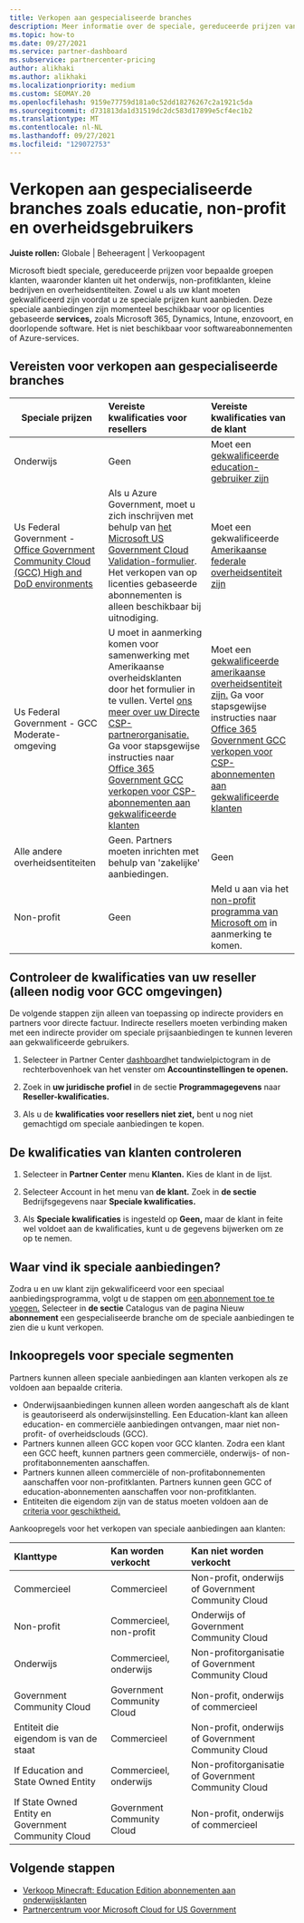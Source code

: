 ```yaml
---
title: Verkopen aan gespecialiseerde branches
description: Meer informatie over de speciale, gereduceerde prijzen van Microsoft voor bepaalde klantgroepen, waaronder klanten uit het onderwijs, non-profitklanten en overheidsgebruikers.
ms.topic: how-to
ms.date: 09/27/2021
ms.service: partner-dashboard
ms.subservice: partnercenter-pricing
author: alikhaki
ms.author: alikhaki
ms.localizationpriority: medium
ms.custom: SEOMAY.20
ms.openlocfilehash: 9159e77759d181a0c52dd18276267c2a1921c5da
ms.sourcegitcommit: d731813da1d31519dc2dc583d17899e5cf4ec1b2
ms.translationtype: MT
ms.contentlocale: nl-NL
ms.lasthandoff: 09/27/2021
ms.locfileid: "129072753"
---
```

# <a name="sell-to-specialized-industries-like-education-non-profit-and-government-users"></a>Verkopen aan gespecialiseerde branches zoals educatie, non-profit en overheidsgebruikers

**Juiste rollen:** Globale | Beheeragent | Verkoopagent

Microsoft biedt speciale, gereduceerde prijzen voor bepaalde groepen klanten, waaronder klanten uit het onderwijs, non-profitklanten, kleine bedrijven en overheidsentiteiten. Zowel u als uw klant moeten gekwalificeerd zijn voordat u ze speciale prijzen kunt aanbieden. Deze speciale aanbiedingen zijn momenteel beschikbaar voor op licenties gebaseerde **services,** zoals Microsoft 365, Dynamics, Intune, enzovoort, en doorlopende software. Het is niet beschikbaar voor softwareabonnementen of Azure-services.

## <a name="requirements-to-sell-to-specialized-industries"></a>Vereisten voor verkopen aan gespecialiseerde branches

|**Speciale prijzen**   |**Vereiste kwalificaties voor resellers**   |**Vereiste kwalificaties van de klant**   |
|----------------------------|:---------------------------------|:------------------------------------------|
|Onderwijs   |Geen   | Moet een [gekwalificeerde education-gebruiker zijn](https://www.microsoftvolumelicensing.com/DocumentSearch.aspx?Mode=3&DocumentTypeId=7)   |
| Us Federal Government - [Office Government Community Cloud (GCC) High and DoD environments](/office365/servicedescriptions/office-365-platform-service-description/office-365-us-government/gcc-high-and-dod)    |Als u Azure Government, moet u zich inschrijven met behulp van [het Microsoft US Government Cloud Validation-formulier](https://azuregov.microsoft.com/csp). Het verkopen van op licenties gebaseerde abonnementen is alleen beschikbaar bij uitnodiging.|   Moet een gekwalificeerde [Amerikaanse federale overheidsentiteit zijn](https://azure.microsoft.com/global-infrastructure/government/how-to-buy/) |
| Us Federal Government - GCC Moderate-omgeving | U moet in aanmerking komen voor samenwerking met Amerikaanse overheidsklanten door het formulier in te vullen. Vertel [ons meer over uw Directe CSP-partnerorganisatie.](https://www.microsoft.com/microsoft-365/government/eligibility-validation?ReqType=CSPPartner&rtc=1) Ga voor stapsgewijse instructies naar [Office 365 Government GCC verkopen voor CSP-abonnementen aan gekwalificeerde klanten](./csp-gcc-overview.md) | Moet een [gekwalificeerde amerikaanse overheidsentiteit zijn.](https://www.microsoft.com/microsoft-365/government/eligibility-validation?rtc=1) Ga voor stapsgewijse instructies naar [Office 365 Government GCC verkopen voor CSP-abonnementen aan gekwalificeerde klanten](./csp-gcc-overview.md)  |
| Alle andere overheidsentiteiten | Geen. Partners moeten inrichten met behulp van 'zakelijke' aanbiedingen. | Geen
Non-profit  |Geen|Meld u aan via het [non-profit programma van Microsoft om](https://nonprofit.microsoft.com/#/register) in aanmerking te komen.   |

## <a name="check-your-reseller-qualifications-only-needed-for-gcc-environments"></a>Controleer de kwalificaties van uw reseller (alleen nodig voor GCC omgevingen)

De volgende stappen zijn alleen van toepassing op indirecte providers en partners voor directe factuur. Indirecte resellers moeten verbinding maken met een indirecte provider om speciale prijsaanbiedingen te kunnen leveren aan gekwalificeerde gebruikers.

1. Selecteer in Partner Center [dashboard](https://partner.microsoft.com/dashboard)het tandwielpictogram in de rechterbovenhoek van het venster om **Accountinstellingen te openen.**

2. Zoek in **uw juridische profiel** in de sectie **Programmagegevens** naar **Reseller-kwalificaties.**

3. Als u de **kwalificaties voor resellers niet ziet,** bent u nog niet gemachtigd om speciale aanbiedingen te kopen.

## <a name="check-the-customer-qualifications"></a>De kwalificaties van klanten controleren

1. Selecteer in **Partner Center** menu **Klanten.** Kies de klant in de lijst.

2. Selecteer Account in het menu van **de klant.** Zoek in **de sectie** Bedrijfsgegevens naar **Speciale kwalificaties.**

3. Als **Speciale kwalificaties** is ingesteld op **Geen,** maar de klant  in feite wel voldoet aan de kwalificaties, kunt u de gegevens bijwerken om ze op te nemen.

## <a name="where-to-find-special-offers"></a>Waar vind ik speciale aanbiedingen?

Zodra u en uw klant zijn gekwalificeerd voor een speciaal aanbiedingsprogramma, volgt u de stappen om [een abonnement toe te voegen.](create-a-new-subscription.md) Selecteer in **de sectie** Catalogus van de pagina Nieuw **abonnement** een gespecialiseerde branche om de speciale aanbiedingen te zien die u kunt verkopen.

## <a name="purchase-rules-for-special-segments"></a>Inkoopregels voor speciale segmenten

Partners kunnen alleen speciale aanbiedingen aan klanten verkopen als ze voldoen aan bepaalde criteria.

- Onderwijsaanbiedingen kunnen alleen worden aangeschaft als de klant is geautoriseerd als onderwijsinstelling. Een Education-klant kan alleen education- en commerciële aanbiedingen ontvangen, maar niet non-profit- of overheidsclouds (GCC).
- Partners kunnen alleen GCC kopen voor GCC klanten. Zodra een klant een GCC heeft, kunnen partners geen commerciële, onderwijs- of non-profitabonnementen aanschaffen.
- Partners kunnen alleen commerciële of non-profitabonnementen aanschaffen voor non-profitklanten. Partners kunnen geen GCC of education-abonnementen aanschaffen voor non-profitklanten.
- Entiteiten die eigendom zijn van de status moeten voldoen aan de [criteria voor geschiktheid.](https://www.microsoft.com/legal/compliance/anticorruption/criteria)

Aankoopregels voor het verkopen van speciale aanbiedingen aan klanten:

|**Klanttype**   |**Kan worden verkocht**   |**Kan niet worden verkocht**   |
|:----------------------------|:---------------------------------|:------------------------------------------|
| Commercieel |Commercieel | Non-profit, onderwijs of Government Community Cloud |
| Non-profit |Commercieel, non-profit | Onderwijs of Government Community Cloud |
| Onderwijs |Commercieel, onderwijs | Non-profitorganisatie of Government Community Cloud |
| Government Community Cloud |Government Community Cloud | Non-profit, onderwijs of commercieel |
| Entiteit die eigendom is van de staat  | Commercieel  | Non-profit, onderwijs of Government Community Cloud  |
| If Education and State Owned Entity | Commercieel, onderwijs | Non-profitorganisatie of Government Community Cloud |
| If State Owned Entity en Government Community Cloud | Government Community Cloud | Non-profit, onderwijs of commercieel |

## <a name="next-steps"></a>Volgende stappen

- [Verkoop Minecraft: Education Edition abonnementen aan onderwijsklanten](minecraft-subscriptions.md)
- [Partnercentrum voor Microsoft Cloud for US Government](partner-center-for-microsoft-us-govt-cloud.md)